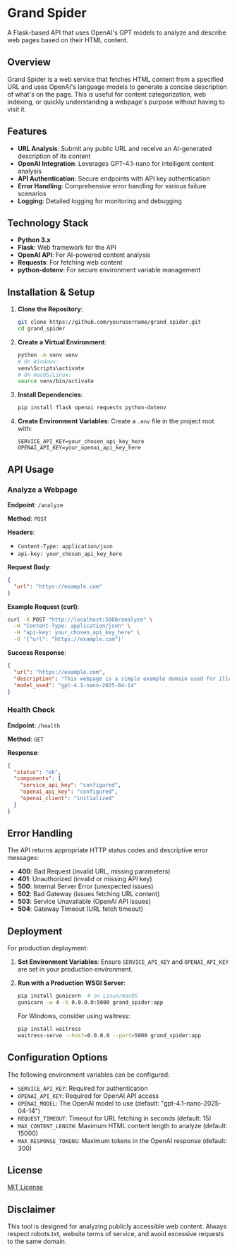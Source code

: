 # Grand Spider

A Flask-based API that uses OpenAI's GPT models to analyze and describe web pages based on their HTML content.

## Overview

Grand Spider is a web service that fetches HTML content from a specified URL and uses OpenAI's language models to generate a concise description of what's on the page. This is useful for content categorization, web indexing, or quickly understanding a webpage's purpose without having to visit it.

## Features

- **URL Analysis**: Submit any public URL and receive an AI-generated description of its content
- **OpenAI Integration**: Leverages GPT-4.1-nano for intelligent content analysis
- **API Authentication**: Secure endpoints with API key authentication
- **Error Handling**: Comprehensive error handling for various failure scenarios
- **Logging**: Detailed logging for monitoring and debugging

## Technology Stack

- **Python 3.x**
- **Flask**: Web framework for the API
- **OpenAI API**: For AI-powered content analysis
- **Requests**: For fetching web content
- **python-dotenv**: For secure environment variable management

## Installation & Setup

1. **Clone the Repository**:
   ```bash
   git clone https://github.com/yourusername/grand_spider.git
   cd grand_spider
   ```

2. **Create a Virtual Environment**:
   ```bash
   python -m venv venv
   # On Windows:
   venv\Scripts\activate
   # On macOS/Linux:
   source venv/bin/activate
   ```

3. **Install Dependencies**:
   ```bash
   pip install flask openai requests python-dotenv
   ```

4. **Create Environment Variables**:
   Create a `.env` file in the project root with:
   ```
   SERVICE_API_KEY=your_chosen_api_key_here
   OPENAI_API_KEY=your_openai_api_key_here
   ```

## API Usage

### Analyze a Webpage

**Endpoint**: `/analyze`

**Method**: `POST`

**Headers**:
- `Content-Type: application/json`
- `api-key: your_chosen_api_key_here`

**Request Body**:
```json
{
  "url": "https://example.com"
}
```

**Example Request (curl)**:
```bash
curl -X POST "http://localhost:5000/analyze" \
  -H "Content-Type: application/json" \
  -H "api-key: your_chosen_api_key_here" \
  -d '{"url": "https://example.com"}'
```

**Success Response**:
```json
{
  "url": "https://example.com",
  "description": "This webpage is a simple example domain used for illustrative purposes in documentation. It provides a brief explanation that example domains like this one are reserved for use in examples and documentation as per RFC 2606.",
  "model_used": "gpt-4.1-nano-2025-04-14"
}
```

### Health Check

**Endpoint**: `/health`

**Method**: `GET`

**Response**:
```json
{
  "status": "ok",
  "components": {
    "service_api_key": "configured",
    "openai_api_key": "configured",
    "openai_client": "initialized"
  }
}
```

## Error Handling

The API returns appropriate HTTP status codes and descriptive error messages:

- **400**: Bad Request (invalid URL, missing parameters)
- **401**: Unauthorized (invalid or missing API key)
- **500**: Internal Server Error (unexpected issues)
- **502**: Bad Gateway (issues fetching URL content)
- **503**: Service Unavailable (OpenAI API issues)
- **504**: Gateway Timeout (URL fetch timeout)

## Deployment

For production deployment:

1. **Set Environment Variables**:
   Ensure `SERVICE_API_KEY` and `OPENAI_API_KEY` are set in your production environment.

2. **Run with a Production WSGI Server**:
   ```bash
   pip install gunicorn  # on Linux/macOS
   gunicorn -w 4 -b 0.0.0.0:5000 grand_spider:app
   ```
   
   For Windows, consider using waitress:
   ```bash
   pip install waitress
   waitress-serve --host=0.0.0.0 --port=5000 grand_spider:app
   ```

## Configuration Options

The following environment variables can be configured:

- `SERVICE_API_KEY`: Required for authentication
- `OPENAI_API_KEY`: Required for OpenAI API access
- `OPENAI_MODEL`: The OpenAI model to use (default: "gpt-4.1-nano-2025-04-14")
- `REQUEST_TIMEOUT`: Timeout for URL fetching in seconds (default: 15)
- `MAX_CONTENT_LENGTH`: Maximum HTML content length to analyze (default: 15000)
- `MAX_RESPONSE_TOKENS`: Maximum tokens in the OpenAI response (default: 300)

## License

[MIT License](https://opensource.org/licenses/MIT)

## Disclaimer

This tool is designed for analyzing publicly accessible web content. Always respect robots.txt, website terms of service, and avoid excessive requests to the same domain.

